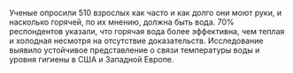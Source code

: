 Ученые опросили 510 взрослых как часто и как долго они моют руки, и насколько горячей, по их мнению, должна быть вода. 70% респондентов указали, что горячая вода более эффективна, чем теплая и холодная несмотря на отсутствие доказательств. Исследование выявило устойчивое представление о связи температуры воды и уровня гигиены в США и Западной Европе.
